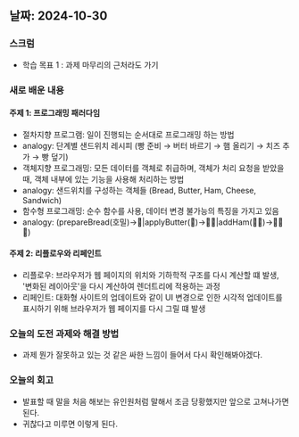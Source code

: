 ## 날짜: 2024-10-30

### 스크럼

-   학습 목표 1 : 과제 마무리의 근처라도 가기

### 새로 배운 내용

#### 주제 1: 프로그래밍 패러다임

-   절차지향 프로그램: 일이 진행되는 순서대로 프로그래밍 하는 방법
-   analogy: 단계별 샌드위치 레시피 (빵 준비 → 버터 바르기 → 햄 올리기 → 치즈 추가 → 빵 덮기)
-   객체지향 프로그래밍: 모든 데이터를 객체로 취급하며, 객체가 처리 요청을 받았을 때, 객체 내부에 있는 기능을 사용해 처리하는 방법
-   analogy: 샌드위치를 구성하는 객체들 (Bread, Butter, Ham, Cheese, Sandwich)
-   함수형 프로그래밍: 순수 함수를 사용, 데이터 변경 불가능의 특징을 가지고 있음
-   analogy: (prepareBread(호밀)→🍞|applyButter(🍞)→🍞🧈|addHam(🍞🧈)→🍞🧈🐹)

#### 주제 2: 리플로우와 리페인트

-   리플로우: 브라우저가 웹 페이지의 위치와 기하학적 구조를 다시 계산할 떄 발생, '변화된 레이아웃'을 다시 계산하여 렌더트리에 적용하는 과정
-   리페인트: 대화형 사이트의 업데이트와 같이 UI 변경으로 인한 시각적 업데이트를 표시하기 위해 브라우저가 웹 페이지를 다시 그릴 떄 발생

### 오늘의 도전 과제와 해결 방법

-   과제 뭔가 잘못하고 있는 것 같은 싸한 느낌이 들어서 다시 확인해봐야겠다.

### 오늘의 회고

-   발표할 때 말을 처음 해보는 유인원처럼 말해서 조금 당황했지만 앞으로 고쳐나가면 된다.
-   귀찮다고 미루면 이렇게 된다.
